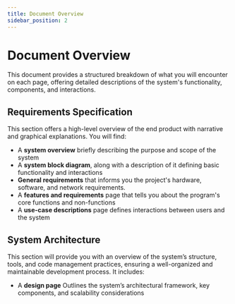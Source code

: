 ```yaml
---
title: Document Overview
sidebar_position: 2
---
```


# Document Overview

This document provides a structured breakdown of what you will encounter on each page, offering detailed descriptions of the system's functionality, components, and interactions.

## Requirements Specification


This section offers a high-level overview of the end product with narrative and graphical explanations. You will find:

- A **system overview** briefly describing the purpose and scope of the system
- A **system block diagram**, along with a description of it defining basic functionality and interactions
- **General requirements** that informs you the project's hardware, software, and network requirements.
- A **features and requirements** page that tells you about the program's core functions and non-functions
- A **use-case descriptions** page defines interactions between users and the system


## System Architecture

This section will provide you with an overview of the system’s structure, tools, and code management practices, ensuring a well-organized and maintainable development process. It includes:

- A **design page** Outlines the system’s architectural framework, key components, and scalability considerations